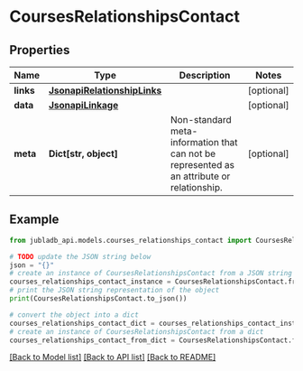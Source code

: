 # CoursesRelationshipsContact


## Properties

Name | Type | Description | Notes
------------ | ------------- | ------------- | -------------
**links** | [**JsonapiRelationshipLinks**](JsonapiRelationshipLinks.md) |  | [optional] 
**data** | [**JsonapiLinkage**](JsonapiLinkage.md) |  | [optional] 
**meta** | **Dict[str, object]** | Non-standard meta-information that can not be represented as an attribute or relationship. | [optional] 

## Example

```python
from jubladb_api.models.courses_relationships_contact import CoursesRelationshipsContact

# TODO update the JSON string below
json = "{}"
# create an instance of CoursesRelationshipsContact from a JSON string
courses_relationships_contact_instance = CoursesRelationshipsContact.from_json(json)
# print the JSON string representation of the object
print(CoursesRelationshipsContact.to_json())

# convert the object into a dict
courses_relationships_contact_dict = courses_relationships_contact_instance.to_dict()
# create an instance of CoursesRelationshipsContact from a dict
courses_relationships_contact_from_dict = CoursesRelationshipsContact.from_dict(courses_relationships_contact_dict)
```
[[Back to Model list]](../README.md#documentation-for-models) [[Back to API list]](../README.md#documentation-for-api-endpoints) [[Back to README]](../README.md)


